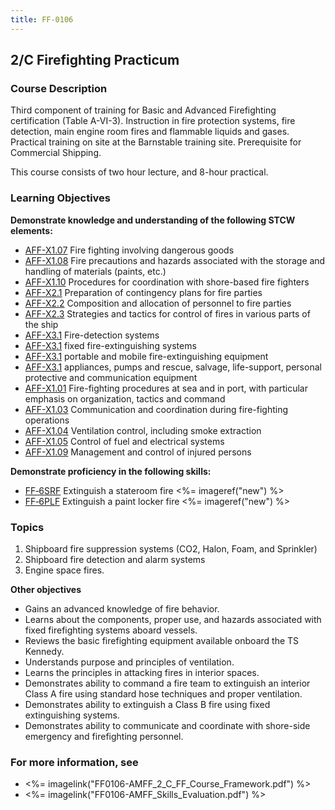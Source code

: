 ```yaml
---
title: FF-0106
---
```


## 2/C Firefighting Practicum 

### Course Description

Third component of training for Basic and Advanced Firefighting certification (Table A-VI-3). Instruction in fire protection systems, fire detection, main engine room fires and flammable liquids and gases. Practical training on site at the Barnstable training site. Prerequisite for Commercial Shipping.

This course consists of two hour lecture, and 8-hour practical.


### Learning Objectives

**Demonstrate knowledge and understanding of the following STCW elements:**

* [AFF-X1.07](63#AFF-X1\.07) Fire fighting involving dangerous goods
* [AFF-X1.08](63#AFF-X1\.08) Fire precautions and hazards associated with the storage and handling of materials (paints, etc.)
* [AFF-X1.10](63#AFF-X1\.10) Procedures for coordination with shore-based fire fighters
* [AFF-X2.1](63#AFF-X2\.1) Preparation of contingency plans for fire parties
* [AFF-X2.2](63#AFF-X2\.2) Composition and allocation of personnel to fire parties
* [AFF-X2.3](63#AFF-X2\.3) Strategies and tactics for control of fires in various parts of the ship
* [AFF-X3.1](63#AFF-X3\.1) Fire-detection systems
* [AFF-X3.1](63#AFF-X3\.1) fixed fire-extinguishing systems
* [AFF-X3.1](63#AFF-X3\.1) portable and mobile fire-extinguishing equipment
* [AFF-X3.1](63#AFF-X3\.1) appliances, pumps and rescue, salvage, life-support, personal protective and communication equipment
* [AFF-X1.01](63#AFF-X1\.01) Fire-fighting procedures at sea and in port, with particular emphasis on organization, tactics and command
* [AFF-X1.03](63#AFF-X1\.03) Communication and coordination during fire-fighting operations
* [AFF-X1.04](63#AFF-X1\.04) Ventilation control, including smoke extraction
* [AFF-X1.05](63#AFF-X1\.05) Control of fuel and electrical systems
* [AFF-X1.09](63#AFF-X1\.09) Management and control of injured persons

**Demonstrate proficiency in the following skills:**

* [FF‑6SRF](FF-6SRF) Extinguish a stateroom fire <%= imageref("new") %>
* [FF‑6PLF](FF-6PLF) Extinguish a paint locker fire <%= imageref("new") %>

### Topics

1.	Shipboard fire suppression systems (CO2, Halon, Foam, and Sprinkler)
2.	Shipboard fire detection and alarm systems 
3.	Engine space fires.



**Other objectives**

*	Gains an advanced knowledge of fire behavior.
*	Learns about the components, proper use, and hazards associated with fixed firefighting systems aboard vessels.
*	Reviews the basic firefighting equipment available onboard the TS Kennedy.
*	Understands purpose and principles of ventilation.
*	Learns the principles in attacking fires in interior spaces.
*	Demonstrates ability to command a fire team to extinguish an interior Class A fire using standard hose techniques and proper ventilation.
*	Demonstrates ability to extinguish a Class B fire using fixed extinguishing systems.
*	Demonstrates ability to communicate and coordinate with shore-side emergency and firefighting personnel.


### For more information, see 

* <%= imagelink("FF0106-AMFF_2_C_FF_Course_Framework.pdf") %> 
* <%= imagelink("FF0106-AMFF_Skills_Evaluation.pdf") %> 



